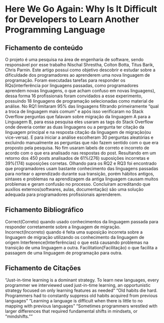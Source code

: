 # Here We Go Again: Why Is It Difficult for Developers to Learn Another Programming Language


## Fichamento de conteúdo

O projeto é uma pesquisa na área de engenharia de software, sendo responsável por esse trabalho Nischal Shrestha, Colton Botta, Titus Barik, Chris Parnin. Este artigo possui como objetivo descobrir e estudar sobre a dificuldade dos programadores ao aprenderem uma nova linguagem de programação. Foram executadas tarefas para responder os RQs(interferência por linguagens passadas, como programadores aprendem novas linguagens, o que acham confuso em novas linguagens),  dessa forma 16 profissionais foram convidados a esse experimento, possuindo 18 linguagens de programação selecionadas como material de análise. No RQ1 limitaram 95% das linguagens filtrando primeiramente “qual a troca de linguagem mais comum” e após isso verificaram no Stack Overflow perguntas que falavam sobre migração da linguagem A para a Linguagem B, para essa pesquisa eles usaram as tags do Stack Overflow onde deveria conter as duas linguagens ou a pergunta ter citação da linguagem principal e na resposta citação da linguagem de migração(ou vice-versa). E para iniciar a análise escolheram 30 perguntas aleatórias e excluindo manualmente as perguntas que não fazem sentido com o que era proposto pela pesquisa. No fim usaram labels de correto e incorreto de acordo com o que era analisado nas respostas do post. Resultando em um retorno dos 450 posts analisados de 61%(276) suposições incorretas e 39%(174) suposições corretas. Olhando para os RQ2 e RQ3 foi encontrado que programadores usam bastante conhecimento das linguagens passadas para nortear o aprendizado durante sua transição, porém hábitos antigos, sintaxes e problemas na aprendizagem da antiga linguagem causam muitos problemas e geram confusão no processo. Concluíram acreditando que auxílios externos(softwares, aulas, documentação) são uma solução adequada para programadores profissionais aprenderem.


## Fichamento Bibliográfico

Correct(Correto) quando usado conhecimentos da linguagem passada para responder corretamente sobre a linguagem de migração.
Incorrect(Incorreto) quando é feita uma suposição incorreta sobre a linguagem de migração utilizando os conhecimento da linguagem de origem
Interference(Interferências) o que está causando problemas na transição de uma linguagem a outra.
Facilitation(Facilitação) o que facilita a passagem de uma linguagem de programação para outra.


## Fichamento de Citações

“Just-in-time learning is a dominant strategy. To learn new languages, every programmer we interviewed used just-in-time learning, an opportunistic strategy focused on only learning features as needed”
“Old habits die hard. Programmers had to constantly suppress old habits acquired from previous languages”
“Learning a language is difficult when there is little to no mapping with previous languages”
“Sometimes programmers wrestled with larger differences that required fundamental shifts in mindsets, or “mindshifts.””


